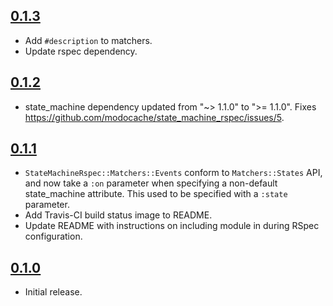 ## [0.1.3](https://github.com/modocache/state_machine_rspec/compare/v0.1.2...v0.1.3)

- Add `#description` to matchers.
- Update rspec dependency.

## [0.1.2](https://github.com/modocache/state_machine_rspec/compare/v0.1.1...v0.1.2)

- state_machine dependency updated from "~> 1.1.0" to ">= 1.1.0".
  Fixes https://github.com/modocache/state_machine_rspec/issues/5.

## [0.1.1](https://github.com/modocache/state_machine_rspec/compare/v0.1.0...v0.1.1)

- `StateMachineRspec::Matchers::Events` conform to `Matchers::States` API, and now
  take a `:on` parameter when specifying a non-default state_machine attribute. This
  used to be specified with a `:state` parameter.
- Add Travis-CI build status image to README.
- Update README with instructions on including module in during RSpec configuration.

## [0.1.0](https://github.com/modocache/state_machine_rspec/tree/v0.1.0)

- Initial release.

